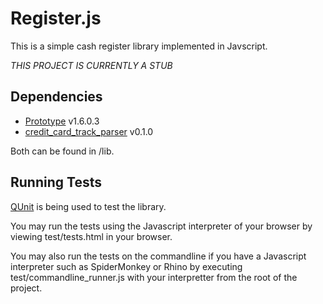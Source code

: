 Register.js
===========

This is a simple cash register library implemented in Javscript.

*THIS PROJECT IS CURRENTLY A STUB*

Dependencies
------------

 * [Prototype](http://prototypejs.org) v1.6.0.3
 * [credit_card_track_parser](https://github.com/jpartlow/credit_card_track_parser) v0.1.0

Both can be found in /lib.

Running Tests
-------------

[QUnit](http://docs.jquery.com/QUnit) is being used to test the library.

You may run the tests using the Javascript interpreter of your browser by viewing test/tests.html in your browser.

You may also run the tests on the commandline if you have a Javascript interpreter such as SpiderMonkey or Rhino by executing test/commandline_runner.js with your interpretter from the root of the project.
